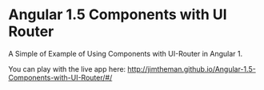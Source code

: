 # Angular 1.5 Components with UI Router
A Simple of Example of Using Components with UI-Router in Angular 1.

You can play with the live app here: http://jimtheman.github.io/Angular-1.5-Components-with-UI-Router/#/
